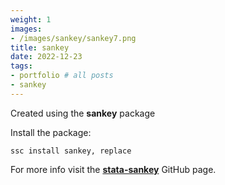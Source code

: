 ```yaml
---
weight: 1
images:
- /images/sankey/sankey7.png
title: sankey
date: 2022-12-23
tags:
- portfolio # all posts
- sankey
---
```


Created using the **sankey** package

Install the package:

```
ssc install sankey, replace
```

For more info visit the [**stata-sankey**][def] GitHub page.

[def]: https://github.com/asjadnaqvi/stata-sankey